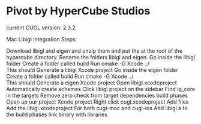 # Pivot by HyperCube Studios

current CUGL version: 2.3.2


Mac Libigl Integration Steps:

Download libigl and eigen and unzip them and put the at the root of the hypercube directory. Rename the folders libigl and eigen.
Go inside the libigl folder
Create a folder called build
Run cmake -G Xcode ../  
This should Generate a libigl Xcode project
Go inside the eigen folder
Create a folder called build
Run cmake -G Xcode ../  
This should Generate a eigen Xcode project
Open libigl.xcodeproject
Automatically create schemes
Click libigl project on the sidebar
Find ig_core in the targets
Remove zero check from target dependencies build phases
Open up our project Xcode project 
Right click cugl.xcodeproject
Add files
Add the libigl.xcodeproject
For both cugl-mac and cugl-ios
Add libigl.a to the build phases link binary with libraries
